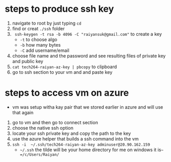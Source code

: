 # steps to produce ssh key

1. navigate to root by just typing `cd`
2. find or creat `./ssh` folder
3. ` ssh-keygen -t rsa -b 4096 -C "raiyansuk@gmail.com"` to create a key
   * `-t` to choose algo
   * `-b` how many bytes
   * `-C` add username/email
4. choose file name and the password and see resulting files of private key and public key
5. `cat tech264-raiyan-az-key | pbcopy` to clipboard
6. go to ssh section to your vm and and paste key

# steps to access vm on azure
* vm was setup witha kay pair that we stored earlier in azure and will use that again 
1. go to vm and then go to connect section 
2. choose the native ssh option
3. locate your ssh private key and copy the path to the key
4. use the azure helper that builds a ssh command into the vm
5. `ssh -i  ~/.ssh/tech264-raiyan-az-key adminuser@20.90.162.159`
   * `~/.ssh` the tilde will be your home directory for me on windows it is`~ =/c/Users/Raiyan/`